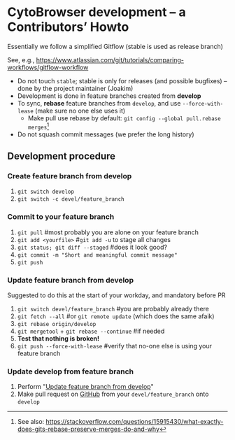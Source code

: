 # CytoBrowser development – a Contributors’ Howto
Essentially we follow a simplified Gitflow (stable is used as release branch)

See, e.g., https://www.atlassian.com/git/tutorials/comparing-workflows/gitflow-workflow
- Do not touch `stable`; stable is only for releases (and possible bugfixes) – done by the project maintainer (Joakim)
- Development is done in feature branches created from **develop**
- To sync, **rebase** feature branches from `develop`, and use `--force-with-lease` (make sure no one else uses it)
  - Make pull use rebase by default: `git config --global pull.rebase merges`[^1]
- Do not squash commit messages (we prefer the long history)
[^1]: See also: https://stackoverflow.com/questions/15915430/what-exactly-does-gits-rebase-preserve-merges-do-and-why

## Development procedure
### Create feature branch from develop
1. `git switch develop`
2. `git switch -c devel/feature_branch`

### Commit to your feature branch
1. `git pull` #most probably you are alone on your feature branch
2. `git add <yourfile>` #`git add -u` to stage all changes
3. `git status; git diff --staged` #does it look good?
4. `git commit -m "Short and meaningful commit message"`
5. `git push`

### Update feature branch from develop
Suggested to do this at the start of your workday, and mandatory before PR
1. `git switch devel/feature_branch` #you are probably already there
2. `git fetch --all` #or `git remote update` (which does the same afaik)
3. `git rebase origin/develop`
4. `git mergetool` + `git rebase --continue` #if needed
5. **Test that nothing is broken!**
6. `git push --force-with-lease` #verify that no-one else is using your feature branch

### Update develop from feature branch
1. Perform "[Update feature branch from develop](#update-feature-branch-from-develop)"
2. Make pull request on [GitHub](https://github.com/MIDA-group/CytoBrowser/pulls) from your `devel/feature_branch` onto `develop`
